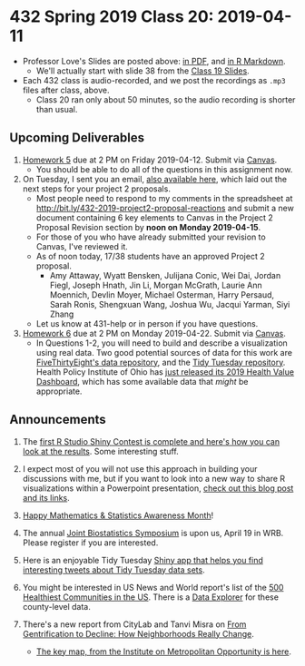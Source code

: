 # 432 Spring 2019 Class 20: 2019-04-11

- Professor Love's Slides are posted above: [in PDF](https://github.com/THOMASELOVE/2019-432/blob/master/slides/class20/432_2019_slides20.pdf), and [in R Markdown](https://github.com/THOMASELOVE/2019-432/blob/master/slides/class20/432_2019_slides20.Rmd).
    - We'll actually start with slide 38 from the [Class 19 Slides](https://github.com/THOMASELOVE/2019-432/blob/master/slides/class20/432_2019_slides19.pdf).
- Each 432 class is audio-recorded, and we post the recordings as `.mp3` files after class, above.
    - Class 20 ran only about 50 minutes, so the audio recording is shorter than usual.

## Upcoming Deliverables

1. [Homework 5](https://github.com/THOMASELOVE/2019-432/tree/master/homework/homework5) due at 2 PM on Friday 2019-04-12. Submit via [Canvas](https://canvas.case.edu/).
    - You should be able to do all of the questions in this assignment now.
2. On Tuesday, I sent you an email, [also available here](https://github.com/THOMASELOVE/2019-432/blob/master/projects/project2/project2-next-steps.md), which laid out the next steps for your project 2 proposals.
    - Most people need to respond to my comments in the spreadsheet at http://bit.ly/432-2019-project2-proposal-reactions and submit a new document containing 6 key elements to Canvas in the Project 2 Proposal Revision section by **noon on Monday 2019-04-15**. 
    - For those of you who have already submitted your revision to Canvas, I've reviewed it.
    - As of noon today, 17/38 students have an approved Project 2 proposal.
        - Amy Attaway, Wyatt Bensken, Julijana Conic, Wei Dai, Jordan Fiegl, Joseph Hnath, Jin Li, Morgan McGrath, Laurie Ann Moennich, Devlin Moyer, Michael Osterman, Harry Persaud, Sarah Ronis, Shengxuan Wang, Joshua Wu, Jacqui Yarman, Siyi Zhang
    - Let us know at 431-help or in person if you have questions.
3. [Homework 6](https://github.com/THOMASELOVE/2019-432/tree/master/homework/homework6) due at 2 PM on Monday 2019-04-22. Submit via [Canvas](https://canvas.case.edu/).
    - In Questions 1-2, you will need to build and describe a visualization using real data. Two good potential sources of data for this work are [FiveThirtyEight's data repository](https://data.fivethirtyeight.com/), and the [Tidy Tuesday repository](https://github.com/rfordatascience/tidytuesday). Health Policy Institute of Ohio has [just released its 2019 Health Value Dashboard](https://www.healthpolicyohio.org/2019-health-value-dashboard/), which has some available data that *might* be appropriate.

## Announcements

1. The [first R Studio Shiny Contest is complete and here's how you can look at the results](https://blog.rstudio.com/2019/04/05/first-shiny-contest-winners). Some interesting stuff.

2. I expect most of you will not use this approach in building your discussions with me, but if you want to look into a new way to share R visualizations within a Powerpoint presentation, [check out this blog post and its links](https://rviews.rstudio.com/2019/04/04/sharing-r-visualizations-in-powerpoint).

3. [Happy Mathematics & Statistics Awareness Month](https://magazine.amstat.org/blog/2019/04/01/msam2019/)!

4. The annual [Joint Biostatistics Symposium](https://thedaily.case.edu/2019-joint-biostatistics-symposium/) is upon us, April 19 in WRB. Please register if you are interested.

5. Here is an enjoyable Tidy Tuesday [Shiny app that helps you find interesting tweets about Tidy Tuesday data sets](https://nsgrantham.shinyapps.io/tidytuesdayrocks/).

6. You might be interested in US News and World report's list of the [500 Healthiest Communities in the US](https://www.usnews.com/news/healthiest-communities/rankings). There is a [Data Explorer](https://www.usnews.com/news/healthiest-communities/data-explorer) for these county-level data.

7. There's a new report from CityLab and Tanvi Misra on [From Gentrification to Decline: How Neighborhoods Really Change](https://www.citylab.com/equity/2019/04/gentrified-cities-neighborhood-change-displacement-poverty-data/586840).
    - [The key map, from the Institute on Metropolitan Opportunity is here](https://myottetm.github.io/USMapBoxIMO/USLwDispConc.html).
